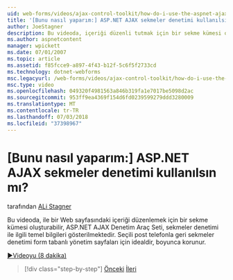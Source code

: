 ```yaml
---
uid: web-forms/videos/ajax-control-toolkit/how-do-i-use-the-aspnet-ajax-tabs-control
title: '[Bunu nasıl yaparım:] ASP.NET AJAX sekmeler denetimi kullanılsın mı? | Microsoft Docs'
author: JoeStagner
description: Bu videoda, içeriği düzenli tutmak için bir sekme kümesi oluşturabilirsiniz, ASP.NET AJAX Denetim Araç Seti, sekmeler denetimi ile ilgili temel bilgileri gösterilmektedir...
ms.author: aspnetcontent
manager: wpickett
ms.date: 07/01/2007
ms.topic: article
ms.assetid: f85fcce9-a897-4f43-b12f-5c6f5f2733cd
ms.technology: dotnet-webforms
msc.legacyurl: /web-forms/videos/ajax-control-toolkit/how-do-i-use-the-aspnet-ajax-tabs-control
msc.type: video
ms.openlocfilehash: 049320f4981563a846b319fa1e7017be5098d2ac
ms.sourcegitcommit: 953ff9ea4369f154d6fd0239599279ddd3280009
ms.translationtype: MT
ms.contentlocale: tr-TR
ms.lasthandoff: 07/03/2018
ms.locfileid: "37398967"
---
```

<a name="how-do-i-use-the-aspnet-ajax-tabs-control"></a>[Bunu nasıl yaparım:] ASP.NET AJAX sekmeler denetimi kullanılsın mı?
====================
tarafından [ALi Stagner](https://github.com/JoeStagner)

Bu videoda, ile bir Web sayfasındaki içeriği düzenlemek için bir sekme kümesi oluşturabilir, ASP.NET AJAX Denetim Araç Seti, sekmeler denetimi ile ilgili temel bilgileri gösterilmektedir. Seçili post telefonla geri sekmeler denetimi form tabanlı yönetim sayfaları için idealdir, boyunca korunur.

[&#9654;Videoyu (8 dakika)](https://channel9.msdn.com/Blogs/ASP-NET-Site-Videos/how-do-i-use-the-aspnet-ajax-tabs-control)

> [!div class="step-by-step"]
> [Önceki](how-do-i-use-the-aspnet-ajax-resizablecontrol-extender.md)
> [İleri](how-do-i-use-the-aspnet-ajax-slideshow-extender.md)
